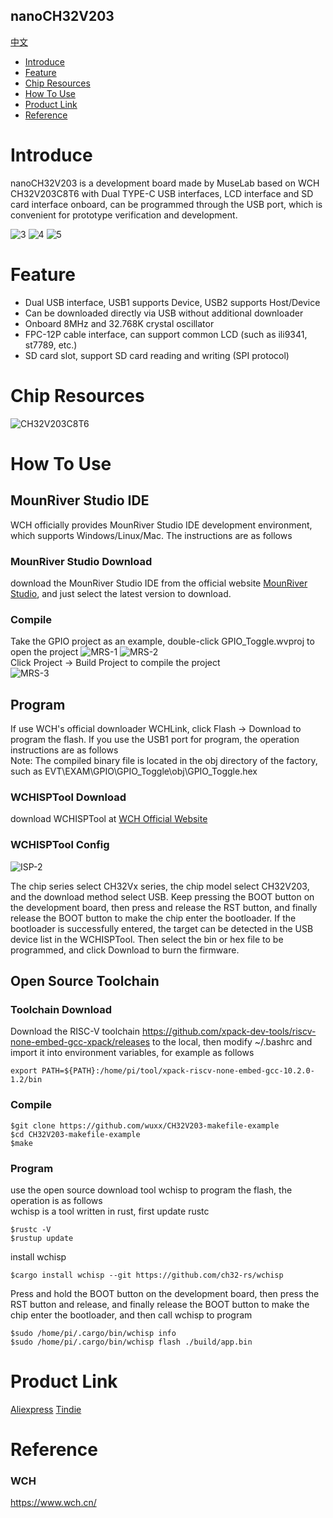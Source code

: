 nanoCH32V203
-----------
[中文](./README_cn.md)

* [Introduce](#Introduce)
* [Feature](#feature)
* [Chip Resources](#chip-resources)
* [How To Use](#how-to-use)
* [Product Link](#product-link)
* [Reference](#reference)


# Introduce
nanoCH32V203 is a development board made by MuseLab based on WCH CH32V203C8T6 with Dual TYPE-C USB interfaces, LCD interface and SD card interface onboard, can be programmed through the USB port, which is convenient for prototype verification and development.

![3](https://github.com/wuxx/nanoCH32V203/blob/master/doc/3.jpg)
![4](https://github.com/wuxx/nanoCH32V203/blob/master/doc/4.jpg)
![5](https://github.com/wuxx/nanoCH32V203/blob/master/doc/5.jpg)

# Feature
- Dual USB interface, USB1 supports Device, USB2 supports Host/Device
- Can be downloaded directly via USB without additional downloader
- Onboard 8MHz and 32.768K crystal oscillator
- FPC-12P cable interface, can support common LCD (such as ili9341, st7789, etc.)
- SD card slot, support SD card reading and writing (SPI protocol)

# Chip Resources
![CH32V203C8T6](https://github.com/wuxx/nanoCH32V203/blob/master/doc/CH32V203C8T6.png)

# How To Use
## MounRiver Studio IDE
WCH officially provides MounRiver Studio IDE development environment, which supports Windows/Linux/Mac. The instructions are as follows
 
### MounRiver Studio Download
download the MounRiver Studio IDE from the official website [MounRiver Studio](http://www.mounriver.com), and just select the latest version to download.

### Compile
Take the GPIO project as an example, double-click GPIO_Toggle.wvproj to open the project
![MRS-1](https://github.com/wuxx/nanoCH32V203/blob/master/doc/MRS-1.png)
![MRS-2](https://github.com/wuxx/nanoCH32V203/blob/master/doc/MRS-2.png)  
Click Project -> Build Project to compile the project  
![MRS-3](https://github.com/wuxx/nanoCH32V203/blob/master/doc/MRS-3.png)


## Program
If use WCH's official downloader WCHLink, click Flash -> Download to program the flash. If you use the USB1 port for program, the operation instructions are as follows  
Note: The compiled binary file is located in the obj directory of the factory, such as EVT\EXAM\GPIO\GPIO_Toggle\obj\GPIO_Toggle.hex

### WCHISPTool Download
download WCHISPTool at [WCH Official Website](https://www.wch.cn/downloads/WCHISPTool_Setup_exe.html)

### WCHISPTool Config
![ISP-2](https://github.com/wuxx/nanoCH32V203/blob/master/doc/ISP-2.png)

The chip series select CH32Vx series, the chip model select CH32V203, and the download method select USB.
Keep pressing the BOOT button on the development board, then press and release the RST button, and finally release the BOOT button to make the chip enter the bootloader. If the bootloader is successfully entered, the target can be detected in the USB device list in the WCHISPTool.
Then select the bin or hex file to be programmed, and click Download to burn the firmware.

## Open Source Toolchain
### Toolchain Download

Download the RISC-V toolchain https://github.com/xpack-dev-tools/riscv-none-embed-gcc-xpack/releases to the local, then modify ~/.bashrc and import it into environment variables, for example as follows
```
export PATH=${PATH}:/home/pi/tool/xpack-riscv-none-embed-gcc-10.2.0-1.2/bin
```

### Compile
```
$git clone https://github.com/wuxx/CH32V203-makefile-example
$cd CH32V203-makefile-example
$make
```

### Program
use the open source download tool wchisp to program the flash, the operation is as follows  
wchisp is a tool written in rust, first update rustc
```
$rustc -V
$rustup update
```

install wchisp
```
$cargo install wchisp --git https://github.com/ch32-rs/wchisp
```

Press and hold the BOOT button on the development board, then press the RST button and release, and finally release the BOOT button to make the chip enter the bootloader, and then call wchisp to program
```
$sudo /home/pi/.cargo/bin/wchisp info
$sudo /home/pi/.cargo/bin/wchisp flash ./build/app.bin
```

# Product Link
[Aliexpress](https://www.aliexpress.com/item/1005004908206775.html?spm=5261.ProductManageOnline.0.0.6b234edfStGkJN  
)
[Tindie](https://www.tindie.com/products/johnnywu/nanoch32v203-development-board/)

# Reference
### WCH
https://www.wch.cn/
